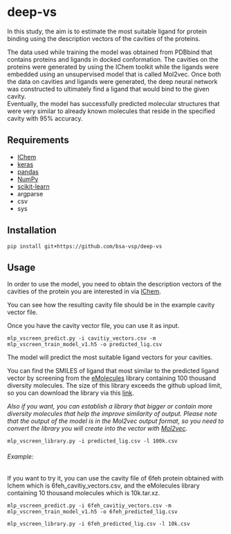 # deep-vs
In this study, the aim is to estimate the most suitable ligand for protein binding using the description vectors of the cavities of the proteins.

The data used while training the model was obtained from PDBbind that contains proteins and ligands in docked conformation. The cavities on the proteins were generated by using the IChem toolkit while the ligands were embedded using an unsupervised model that is called Mol2vec. Once both the data on cavities and ligands were generated, the deep neural network was constructed to ultimately find a ligand that would bind to the given cavity.    
Eventually, the model has successfully predicted molecular structures that were very similar to already known molecules that reside in the specified cavity with 95\% accuracy. 

## Requirements
- [IChem](http://bioinfo-pharma.u-strasbg.fr/labwebsite/download.html)
- [keras](https://keras.io/)
- [pandas](http://pandas.pydata.org/)
- [NumPy](http://www.numpy.org/)
- [scikit-learn](http://scikit-learn.org/stable/)
- argparse
- csv
- sys

## Installation
`pip install git+https://github.com/bsa-vsp/deep-vs`

## Usage

In order to use the model, you need to obtain the description vectors of the cavities of the protein you are interested in via [IChem](http://bioinfo-pharma.u-strasbg.fr/labwebsite/download.html).

You can see how the resulting cavity file should be in the example cavity vector file.

Once you have the cavity vector file, you can use it as input.

 `mlp_vscreen_predict.py -i cavitiy_vectors.csv -m mlp_vscreen_train_model_v1.h5 -o predicted_lig.csv`
 
The model will predict the most suitable ligand vectors for your cavities. 

You can find the SMILES of ligand that most similar to the predicted ligand vector by screening from the [eMolecules](https://www.emolecules.com/) library containing 100 thousand diversity molecules. The size of this library exceeds the github upload limit, so you can download the library via this [link](https://drive.google.com/drive/folders/1OMdrh4el6OYd2-7idg4Dg6quBix6_cDp?usp=sharing).

*Also if you want, you can establish a library that bigger or contain more diversity molecules that help the improve similarity of output. Please note that the output of the model is in the Mol2vec output format, so you need to convert the library you will create into the vector with [Mol2vec](https://github.com/samoturk/mol2vec).*
 
 `mlp_vscreen_library.py -i predicted_lig.csv -l 100k.csv`

###### Example:

If you want to try it, you can use the cavity file of 6feh protein obtained with Ichem which is 6feh_cavitiy_vectors.csv, and the eMolecules library containing 10 thousand molecules which is 10k.tar.xz. 

`mlp_vscreen_predict.py -i 6feh_cavitiy_vectors.csv -m mlp_vscreen_train_model_v1.h5 -o 6feh_predicted_lig.csv`

`mlp_vscreen_library.py -i 6feh_predicted_lig.csv -l 10k.csv`
